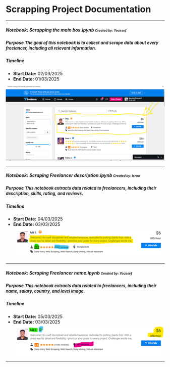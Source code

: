 # Scrapping Project Documentation

---

##### Notebook: Scrapping the main box.ipynb <font size="1">Created by: Youssef</font>
##### Purpose <font size="2">The goal of this notebook is to collect and scrape data about every freelancer, including all relevant information.</font>
##### Timeline
- **Start Date:** 02/03/2025
- **End Date:** 01/03/2025

![The main box](img/the_main_box.png)

---
##### Notebook: Scraping Freelancer description.ipynb <font size="1">Created by: Israa </font>
##### Purpose <font size="2">This notebook extracts data related to **freelancers**, including their **description**, **skills**, **rating**, and **reviews**.</font>
##### Timeline
- **Start Date:** 04/03/2025
- **End Date:** 03/03/2025
![Freelancer Level](img/discrrabtion.png)

---
##### Notebook: Scraping Freelancer name.ipynb <font size="1">Created by: Youssef</font>
##### Purpose <font size="2">This notebook extracts data related to **freelancers**, including their **name**, **salary**, **country**, and **level image**.</font>
##### Timeline
- **Start Date:** 05/03/2025
- **End Date:** 03/03/2025
![Freelancer Level](img/name.png)

---